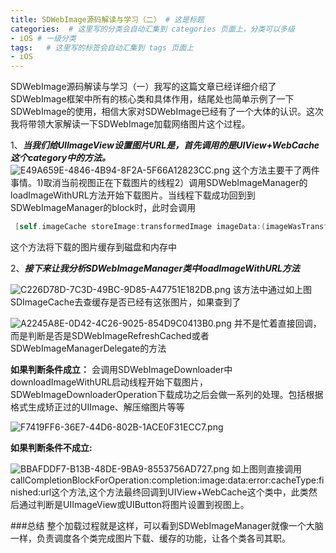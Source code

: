 ```yaml
---
title: SDWebImage源码解读与学习（二） # 这是标题
categories:  # 这里写的分类会自动汇集到 categories 页面上，分类可以多级
- iOS # 一级分类
tags:   # 这里写的标签会自动汇集到 tags 页面上
- iOS
---
```

SDWebImage源码解读与学习（一）我写的这篇文章已经详细介绍了SDWebImage框架中所有的核心类和具体作用，结尾处也简单示例了一下SDWebImage的使用，相信大家对SDWebImage已经有了一个大体的认识。这次我将带领大家解读一下SDWebImage加载网络图片这个过程。

1、***当我们给UIImageView设置图片URL是，首先调用的是UIView+WebCache这个category中的方法。***
![E49A659E-4846-4B94-8F2A-5F66A12823CC.png](http://upload-images.jianshu.io/upload_images/6644906-74a919d76d926e47.png?imageMogr2/auto-orient/strip%7CimageView2/2/w/1240)
这个方法主要干了两件事情。1)取消当前视图正在下载图片的线程2）调用SDWebImageManager的loadImageWithURL方法开始下载图片。当线程下载成功回到到SDWebImageManager的block时，此时会调用
````Objective-c
 [self.imageCache storeImage:transformedImage imageData:(imageWasTransformed ? nil : downloadedData) forKey:key toDisk:cacheOnDisk completion:nil];
````
这个方法将下载的图片缓存到磁盘和内存中

2、***接下来让我分析SDWebImageManager类中loadImageWithURL方法***


![C226D78D-7C3D-49BC-9D85-A47751E182DB.png](http://upload-images.jianshu.io/upload_images/6644906-4846398c5d5c0023.png?imageMogr2/auto-orient/strip%7CimageView2/2/w/1240)
该方法中通过如上图SDImageCache去查缓存是否已经有这张图片，如果查到了

![A2245A8E-0D42-4C26-9025-854D9C0413B0.png](http://upload-images.jianshu.io/upload_images/6644906-7d6e794aee939298.png?imageMogr2/auto-orient/strip%7CimageView2/2/w/1240)
并不是忙着直接回调，而是判断是否是SDWebImageRefreshCached或者SDWebImageManagerDelegate的方法

  **如果判断条件成立：**
会调用SDWebImageDownloader中downloadImageWithURL启动线程开始下载图片，SDWebImageDownloaderOperation下载成功之后会做一系列的处理。包括根据格式生成矫正过的UIImage、解压缩图片等等

![F7419FF6-36E7-44D6-802B-1ACE0F31ECC7.png](http://upload-images.jianshu.io/upload_images/6644906-a7027f4456efa0bd.png?imageMogr2/auto-orient/strip%7CimageView2/2/w/1240)

**如果判断条件不成立:**

![BBAFDDF7-B13B-48DE-9BA9-8553756AD727.png](http://upload-images.jianshu.io/upload_images/6644906-68fa443f8341635a.png?imageMogr2/auto-orient/strip%7CimageView2/2/w/1240)
如上图则直接调用callCompletionBlockForOperation:completion:image:data:error:cacheType:finished:url这个方法,这个方法最终回调到UIView+WebCache这个类中，此类然后通过判断是UIImageView或UIButton将图片设置到视图上。

###总结
整个加载过程就是这样，可以看到SDWebImageManager就像一个大脑一样，负责调度各个类完成图片下载、缓存的功能，让各个类各司其职。
